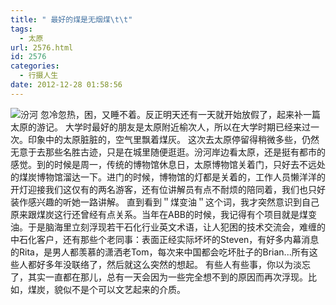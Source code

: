```yaml
---
title: " 最好的煤是无烟煤\t\t"
tags:
  - 太原
url: 2576.html
id: 2576
categories:
  - 行摄人生
date: 2012-12-28 01:58:56
---
```


![汾河](../../../images/2012/12/taiyuan.jpg "taiyuan") 忽冷忽热，困，又睡不着。反正明天还有一天就开始放假了，起来补一篇太原的游记。 大学时最好的朋友是太原附近榆次人，所以在大学时期已经来过一次。印象中的太原脏脏的，空气里飘着煤灰。 这次去太原停留得稍微多些，仍然无意于去那些名胜古迹，只是在城里随便逛逛。汾河岸边看太原，还是挺有都市的感觉。到的时候是周一，传统的博物馆休息日，太原博物馆关着门，只好去不远处的煤炭博物馆溜达一下。进门的时候，博物馆的灯都是关着的，工作人员懒洋洋的开灯迎接我们这仅有的两名游客，还有位讲解员有点不耐烦的陪同着，我们也只好装作感兴趣的听她一路讲解。 直到看到＂煤变油＂这个词，我才突然意识到自己原来跟煤炭这行还曾经有点关系。当年在ABB的时候，我记得有个项目就是煤变油。于是脑海里立刻浮现若干石化行业英文术语，让人犯困的技术交流会，难缠的中石化客户，还有那些个老同事：表面正经实际坏坏的Steven，有好多内幕消息的Rita，是男人都羡慕的潇洒老Tom，每次来中国都会吃坏肚子的Brian...所有这些人都好多年没联络了，然后就这么突然的想起。 有些人有些事，你以为淡忘了，其实一直都在那儿，总有一天会因为一些完全想不到的原因而再次浮现。比如，煤炭，貌似不是个可以文艺起来的介质。